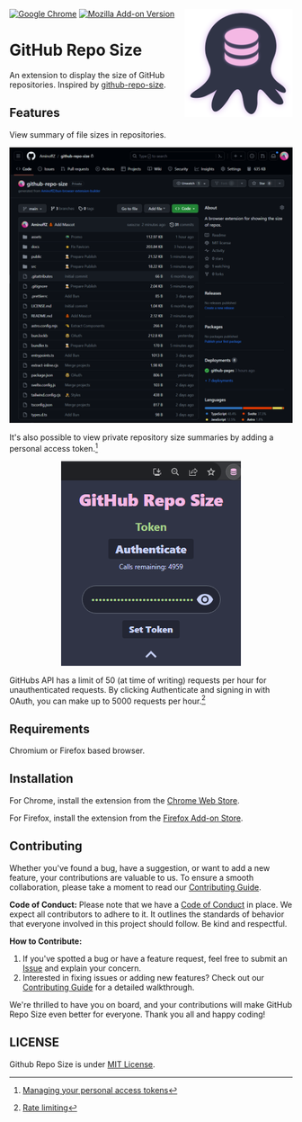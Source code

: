 [![Google Chrome](https://img.shields.io/chrome-web-store/v/jpdmfnflpdgefbfkafcikmhipofhanfl?label=Get%20GRS%20for%20Chrome&logo=Google%20Chrome)](https://chrome.google.com/webstore/detail/github-repo-size/jpdmfnflpdgefbfkafcikmhipofhanfl)
[![Mozilla Add-on Version](https://img.shields.io/amo/v/github-repo-size-extension?label=Get%20GRS%20for%20Firefox&logo=Firefox)](https://addons.mozilla.org/en-US/firefox/addon/github-repo-size-extension/)
<img src="https://raw.githubusercontent.com/AminoffZ/github-repo-size/main/assets/github-repo-size-icon256.png" align="right"  />

# GitHub Repo Size

An extension to display the size of GitHub repositories.
Inspired by [github-repo-size](https://github.com/harshjv/github-repo-size).

## Features

View summary of file sizes in repositories.

<div align="center">
<img src="https://raw.githubusercontent.com/AminoffZ/github-repo-size/main/assets/github-repo-size-screenshot.png" />
</div>

It's also possible to view private repository size summaries by adding a personal access token.[^1]

<div align="center">
<img src="https://raw.githubusercontent.com/AminoffZ/github-repo-size/main/assets/github-repo-size-popup.png" />
</div>

GitHubs API has a limit of 50 (at time of writing) requests per hour for unauthenticated requests. By clicking Authenticate and signing in with OAuth, you can make up to 5000 requests per hour.[^2]

[^1]: [Managing your personal access tokens](https://docs.github.com/en/authentication/keeping-your-account-and-data-secure/managing-your-personal-access-tokens)
[^2]: [Rate limiting](https://docs.github.com/en/rest/overview/resources-in-the-rest-api?apiVersion=2022-11-28#rate-limits)

## Requirements

Chromium or Firefox based browser.

## Installation

For Chrome, install the extension from the [Chrome Web Store](https://chrome.google.com/webstore/detail/github-repo-size/jpdmfnflpdgefbfkafcikmhipofhanfl).

For Firefox, install the extension from the [Firefox Add-on Store](https://addons.mozilla.org/en-US/firefox/addon/github-repo-size-extension/).

## Contributing

Whether you've found a bug, have a suggestion, or want to add a new feature, your contributions are valuable to us. To ensure a smooth collaboration, please take a moment to read our [Contributing Guide](https://github.com/AminoffZ/github-repo-size/blob/main/CONTRIBUTING.md).

**Code of Conduct:**
Please note that we have a [Code of Conduct](https://github.com/AminoffZ/github-repo-size/blob/main/CODE_OF_CONDUCT.md) in place. We expect all contributors to adhere to it. It outlines the standards of behavior that everyone involved in this project should follow. Be kind and respectful.

**How to Contribute:**

1. If you've spotted a bug or have a feature request, feel free to submit an [Issue](https://github.com/AminoffZ/github-repo-size/issues) and explain your concern.
2. Interested in fixing issues or adding new features? Check out our [Contributing Guide](https://github.com/AminoffZ/github-repo-size/blob/main/CONTRIBUTING.md) for a detailed walkthrough.

We're thrilled to have you on board, and your contributions will make GitHub Repo Size even better for everyone.
Thank you all and happy coding!

## LICENSE

Github Repo Size is under [MIT License](https://github.com/AminoffZ/github-repo-size/blob/main/LICENSE).
